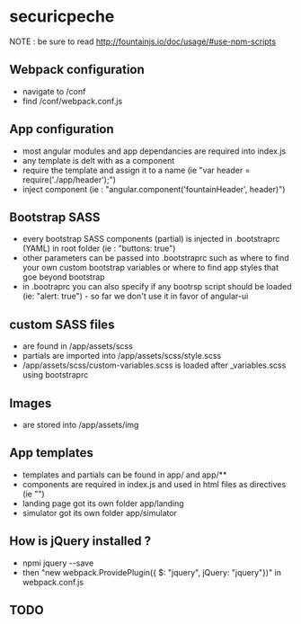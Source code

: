 # securicpeche

NOTE : be sure to read http://fountainjs.io/doc/usage/#use-npm-scripts

## Webpack configuration
* navigate to /conf
* find /conf/webpack.conf.js

## App configuration
* most angular modules and app dependancies are required into index.js
* any template is delt with as a component
* require the template and assign it to a name (ie "var header = require('./app/header');")
* inject component (ie : "angular.component('fountainHeader', header)")

## Bootstrap SASS
* every bootstrap SASS components (partial) is injected in .bootstraprc (YAML) in root folder (ie : "buttons: true")
* other parameters can be passed into .bootstraprc such as where to find your own custom bootstrap variables or where to find app styles that goe beyond bootstrap
* in .bootraprc you can also specify if any bootrsp script should be loaded (ie: "alert: true") - so far we don't use it in favor of angular-ui

## custom SASS files
* are found in /app/assets/scss
* partials are imported into /app/assets/scss/style.scss
* /app/assets/scss/custom-variables.scss is loaded after _variables.scss using bootstraprc

## Images
* are stored into /app/assets/img

## App templates
* templates and partials can be found in app/ and app/**
* components are required in index.js and used in html files as directives (ie "<video-landing></video-landing>")
* landing page got its own folder app/landing
* simulator got its own folder app/simulator

## How is jQuery installed ?
* npmi jquery --save
* then "new webpack.ProvidePlugin({ $: "jquery", jQuery: "jquery"})" in webpack.conf.js


## TODO
